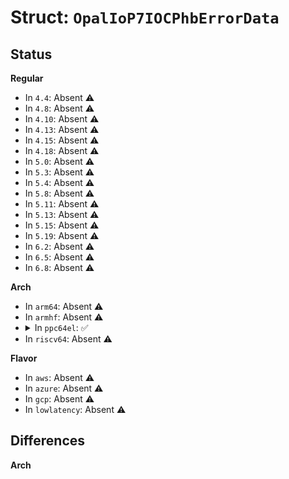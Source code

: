 # Struct: <code>OpalIoP7IOCPhbErrorData</code>

## Status
<b>Regular</b>
<ul>
<li>
In <code>4.4</code>: Absent ⚠️
</li>
<li>
In <code>4.8</code>: Absent ⚠️
</li>
<li>
In <code>4.10</code>: Absent ⚠️
</li>
<li>
In <code>4.13</code>: Absent ⚠️
</li>
<li>
In <code>4.15</code>: Absent ⚠️
</li>
<li>
In <code>4.18</code>: Absent ⚠️
</li>
<li>
In <code>5.0</code>: Absent ⚠️
</li>
<li>
In <code>5.3</code>: Absent ⚠️
</li>
<li>
In <code>5.4</code>: Absent ⚠️
</li>
<li>
In <code>5.8</code>: Absent ⚠️
</li>
<li>
In <code>5.11</code>: Absent ⚠️
</li>
<li>
In <code>5.13</code>: Absent ⚠️
</li>
<li>
In <code>5.15</code>: Absent ⚠️
</li>
<li>
In <code>5.19</code>: Absent ⚠️
</li>
<li>
In <code>6.2</code>: Absent ⚠️
</li>
<li>
In <code>6.5</code>: Absent ⚠️
</li>
<li>
In <code>6.8</code>: Absent ⚠️
</li>
</ul>
<b>Arch</b>
<ul>
<li>
In <code>arm64</code>: Absent ⚠️
</li>
<li>
In <code>armhf</code>: Absent ⚠️
</li>
<li>
<details>
<summary>In <code>ppc64el</code>: ✅</summary>

```c
struct OpalIoP7IOCPhbErrorData {
    struct OpalIoPhbErrorCommon common;
    __be32 brdgCtl;
    __be32 portStatusReg;
    __be32 rootCmplxStatus;
    __be32 busAgentStatus;
    __be32 deviceStatus;
    __be32 slotStatus;
    __be32 linkStatus;
    __be32 devCmdStatus;
    __be32 devSecStatus;
    __be32 rootErrorStatus;
    __be32 uncorrErrorStatus;
    __be32 corrErrorStatus;
    __be32 tlpHdr1;
    __be32 tlpHdr2;
    __be32 tlpHdr3;
    __be32 tlpHdr4;
    __be32 sourceId;
    __be32 rsv3;
    __be64 errorClass;
    __be64 correlator;
    __be64 p7iocPlssr;
    __be64 p7iocCsr;
    __be64 lemFir;
    __be64 lemErrorMask;
    __be64 lemWOF;
    __be64 phbErrorStatus;
    __be64 phbFirstErrorStatus;
    __be64 phbErrorLog0;
    __be64 phbErrorLog1;
    __be64 mmioErrorStatus;
    __be64 mmioFirstErrorStatus;
    __be64 mmioErrorLog0;
    __be64 mmioErrorLog1;
    __be64 dma0ErrorStatus;
    __be64 dma0FirstErrorStatus;
    __be64 dma0ErrorLog0;
    __be64 dma0ErrorLog1;
    __be64 dma1ErrorStatus;
    __be64 dma1FirstErrorStatus;
    __be64 dma1ErrorLog0;
    __be64 dma1ErrorLog1;
    __be64 pestA[128];
    __be64 pestB[128];
};
```
</details>
</li>
<li>
In <code>riscv64</code>: Absent ⚠️
</li>
</ul>
<b>Flavor</b>
<ul>
<li>
In <code>aws</code>: Absent ⚠️
</li>
<li>
In <code>azure</code>: Absent ⚠️
</li>
<li>
In <code>gcp</code>: Absent ⚠️
</li>
<li>
In <code>lowlatency</code>: Absent ⚠️
</li>
</ul>

## Differences
<b>Arch</b>
<ul>
</ul>
